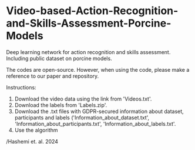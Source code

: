 # Video-based-Action-Recognition-and-Skills-Assessment-Porcine-Models
Deep learning network for action recognition and skills assessment. Including public dataset on porcine models.

The codes are open-source. However, when using the code, please make a reference to our paper and repository.

Instructions:

1) Download the video data using the link from 'Videos.txt'.
2) Download the labels from 'Labels.zip'.
3) Download the .txt files with GDPR-secured information about dataset, participants and labels ('Information_about_dataset.txt', 'Information_about_participants.txt', 'Information_about_labels.txt'.
4) Use the algorithm 


/Hashemi et. al. 2024

